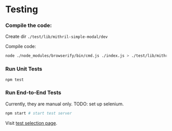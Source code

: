 # Testing

### Compile the code:

Create dir `./test/lib/mithril-simple-modal/dev`

Compile code:

```bash
node ./node_modules/browserify/bin/cmd.js ./index.js > ./test/lib/mithril-simple-modal/dev/mithril-simple-modal.bundle.js
```

### Run Unit Tests

```bash
npm test
```

### Run End-to-End Tests

Currently, they are manual only. TODO: set up selenium.

```bash
npm start # start test server
```

Visit [test selection page](http://localhost:8080/test/index.html).
